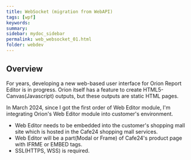 ```yaml
---
title: WebSocket (migration from WebAPI)
tags: [wpf]
keywords:
summary: 
sidebar: mydoc_sidebar
permalink: web_websocket_01.html
folder: webdev
---
```


## Overview

For years, developing a new web-based user interface for Orion Report Editor is in progress. Orion itself has a feature to create HTML5-Canvas(Javascript) outputs, but these outputs are static HTML pages.

In March 2024, since I got the first order of Web Editor module, I'm integrating Orion's Web Editor module into customer's environment. 

- Web Editor needs to be embedded into the customer's shopping mall site which is hosted in the Cafe24 shopping mall services.
- Web Editor will be a part(Modal or Frame) of Cafe24's product page with IFRME or EMBED tags.
- SSL(HTTPS, WSS) is required.








